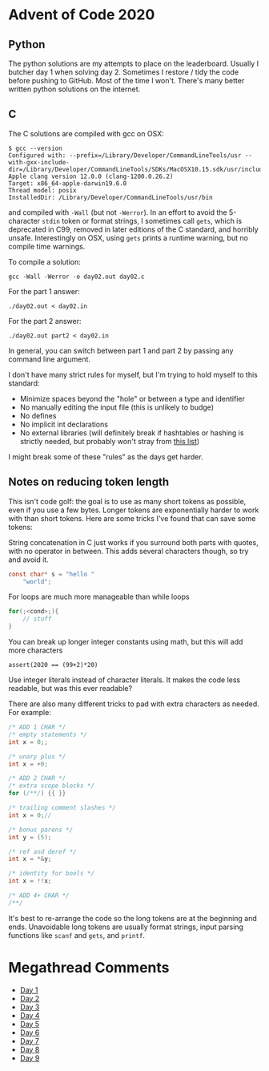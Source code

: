 # Advent of Code 2020

## Python

The python solutions are my attempts to place on the leaderboard. Usually I
butcher day 1 when solving day 2. Sometimes I restore / tidy the code before
pushing to GitHub. Most of the time I won't. There's many better written python
solutions on the internet.

## C

The C solutions are compiled with gcc on OSX:

```
$ gcc --version
Configured with: --prefix=/Library/Developer/CommandLineTools/usr --with-gxx-include-dir=/Library/Developer/CommandLineTools/SDKs/MacOSX10.15.sdk/usr/include/c++/4.2.1
Apple clang version 12.0.0 (clang-1200.0.26.2)
Target: x86_64-apple-darwin19.6.0
Thread model: posix
InstalledDir: /Library/Developer/CommandLineTools/usr/bin
```

and compiled with `-Wall` (but not `-Werror`). In an effort to avoid the
5-character `stdin` token or format strings, I sometimes call `gets`, which is
deprecated in C99, removed in later editions of the C standard, and horribly
unsafe. Interestingly on OSX, using `gets` prints a runtime warning, but no
compile time warnings.

To compile a solution:
```
gcc -Wall -Werror -o day02.out day02.c
```

For the part 1 answer:
```
./day02.out < day02.in
```

For the part 2 answer:
```
./day02.out part2 < day02.in
```

In general, you can switch between part 1 and part 2 by passing any command line argument.

I don't have many strict rules for myself, but I'm trying to hold myself to this standard:
- Minimize spaces beyond the "hole" or between a type and identifier
- No manually editing the input file (this is unlikely to budge)
- No defines
- No implicit int declarations
- No external libraries (will definitely break if hashtables or hashing is strictly needed, but probably won't stray from [this list](https://gist.github.com/williewillus/07f534b706262ccc67119ddc70b2bd75))

I might break some of these "rules" as the days get harder.

## Notes on reducing token length

This isn't code golf: the goal is to use as many short tokens as possible, even
if you use a few bytes. Longer tokens are exponentially harder to work with
than short tokens. Here are some tricks I've found that can save some tokens:

String concatenation in C just works if you surround both parts with quotes,
with no operator in between. This adds several characters though, so try and avoid it.

```c
const char* s = "hello "
    "world";
```

For loops are much more manageable than while loops
```c
for(;<cond>;){
    // stuff
}
```

You can break up longer integer constants using math, but this will add more characters
```
assert(2020 == (99+2)*20)
```

Use integer literals instead of character literals. It makes the code less
readable, but was this ever readable?

There are also many different tricks to pad with extra characters as needed. For example:
```c
/* ADD 1 CHAR */
/* empty statements */
int x = 0;;

/* unary plus */
int x = +0;

/* ADD 2 CHAR */
/* extra scope blocks */
for (/**/) {{ }}

/* trailing comment slashes */
int x = 0;//

/* bonus parens */
int y = (5);

/* ref and deref */
int x = *&y;

/* identity for bools */
int x = !!x;

/* ADD 4+ CHAR */
/**/
```

It's best to re-arrange the code so the long tokens are at the beginning and
ends. Unavoidable long tokens are usually format strings, input parsing
functions like `scanf` and `gets`, and `printf`.

# Megathread Comments

- [Day 1](https://www.reddit.com/r/adventofcode/comments/k4e4lm/2020_day_1_solutions/geash89)
- [Day 2](https://www.reddit.com/r/adventofcode/comments/k52psu/2020_day_02_solutions/gecftlc)
- [Day 3](https://www.reddit.com/r/adventofcode/comments/k5qsrk/2020_day_03_solutions/gehy1od)
- [Day 4](https://www.reddit.com/r/adventofcode/comments/k6e8sw/2020_day_04_solutions/gelx4er)
- [Day 5](https://www.reddit.com/r/adventofcode/comments/k71h6r/2020_day_05_solutions/geq8cj8)
- [Day 6](https://www.reddit.com/r/adventofcode/comments/k7ndux/2020_day_06_solutions/gesc8cy)
- [Day 7](https://www.reddit.com/r/adventofcode/comments/k8a31f/2020_day_07_solutions/gex8luw)
- [Day 8](https://www.reddit.com/r/adventofcode/comments/k8xw8h/2020_day_08_solutions/gf15x3p)
- [Day 9](https://www.reddit.com/r/adventofcode/comments/k9lfwj/2020_day_09_solutions/gf59qvb)
